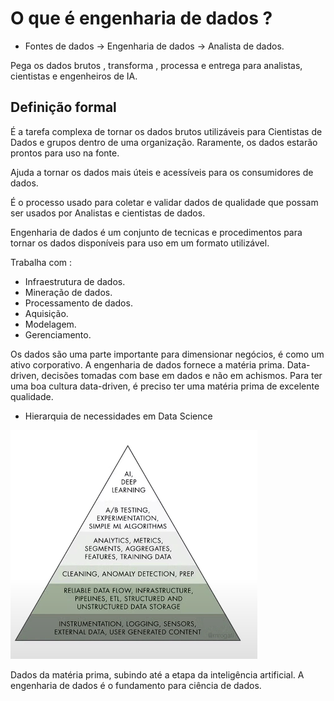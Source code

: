 # O que é engenharia de dados ?

* Fontes de dados -> Engenharia de dados -> Analista de dados.

Pega os dados brutos , transforma , processa e entrega para analistas, cientistas e engenheiros de IA. 

## Definição formal 

É a tarefa complexa de tornar os dados brutos utilizáveis para Cientistas de Dados e grupos dentro de uma organização. Raramente, os dados estarão prontos para uso na fonte.

Ajuda a tornar os dados mais úteis e acessíveis para os consumidores de dados. 

É o processo usado para coletar e validar dados de qualidade que possam ser usados por Analistas e cientistas de dados.

Engenharia de dados é um conjunto de tecnicas e procedimentos para tornar os dados disponíveis para uso em um formato utilizável.

Trabalha com :

*   Infraestrutura de dados.
*   Mineração de dados.
*   Processamento de dados.
*   Aquisição.
*   Modelagem.
*   Gerenciamento.

Os dados são uma parte importante para dimensionar negócios, é como um ativo corporativo. A engenharia de dados fornece a matéria prima. Data-driven, decisões tomadas com base em dados e não em achismos. Para ter uma boa cultura data-driven, é preciso ter uma matéria prima de excelente qualidade. 

*   Hierarquia de necessidades em Data Science

<img src='./img/hierarquia.png'>

Dados da matéria prima, subindo até a etapa da inteligência artificial. A engenharia de dados é o fundamento para ciência de dados. 